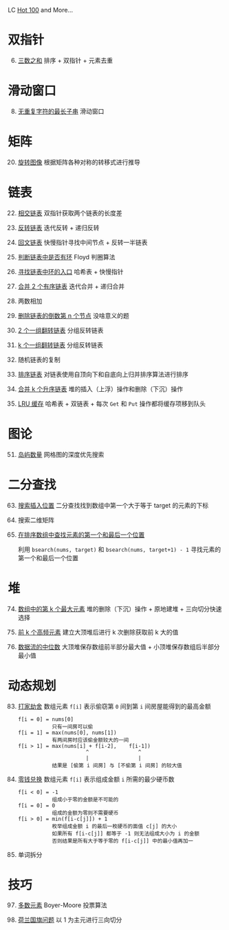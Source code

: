 LC [Hot 100](https://leetcode.cn/studyplan/top-100-liked/) and More...

# 双指针

6. [三数之和](./tp/tp3.go) 排序 + 双指针 + 元素去重

# 滑动窗口

8. [无重复字符的最长子串](./slidingwin/sw8.go) 滑动窗口

# 矩阵

20. [旋转图像](./matrix/mat20.go) 根据矩阵各种对称的转移式进行推导

# 链表

22. [相交链表](./llist/llist22.go) 双指针获取两个链表的长度差

23. [反转链表](./llist/llist23.go) 迭代反转 + 递归反转

24. [回文链表](./llist/llist24.go) 快慢指针寻找中间节点 + 反转一半链表

25. [判断链表中是否有环](./llist/llist25.go) Floyd 判圈算法

26. [寻找链表中环的入口](./llist/llist26.go) 哈希表 + 快慢指针

27. [合并 2 个有序链表](./llist/llist27.go) 迭代合并 + 递归合并

28. 两数相加

29. [删除链表的倒数第 n 个节点](./llist/llist29.go) 没啥意义的题

30. [2 个一组翻转链表](./llist/llist30.go) 分组反转链表

31. [k 个一组翻转链表](./llist/llist31.go) 分组反转链表

32. 随机链表的复制

33. [排序链表](./llist/llist33.go) 对链表使用自顶向下和自底向上归并排序算法进行排序

34. [合并 k 个升序链表](./llist/llist34.go) 堆的插入（上浮）操作和删除（下沉）操作

35. [LRU 缓存](./llist/llist35.go) 哈希表 + 双链表 + 每次 `Get` 和 `Put` 操作都将缓存项移到队头

# 图论

51. [岛屿数量](./graph/graph51.go) 网格图的深度优先搜索

# 二分查找

63. [搜索插入位置](./bs/bs63.go) 二分查找找到数组中第一个大于等于 target 的元素的下标

64. 搜索二维矩阵

65. [在排序数组中查找元素的第一个和最后一个位置](./bs/bs65.go)  

    利用 `bsearch(nums, target)` 和 `bsearch(nums, target+1) - 1` 寻找元素的第一个和最后一个位置

# 堆

74. [数组中的第 k 个最大元素](./heap/heap74.go) 堆的删除（下沉）操作 + 原地建堆 + 三向切分快速选择

75. [前 k 个高频元素](./heap/heap75.go) 建立大顶堆后进行 k 次删除获取前 k 大的值

76. [数据流的中位数](./heap/heap76.go) 大顶堆保存数组前半部分最大值 + 小顶堆保存数组后半部分最小值

# 动态规划

83. [打家劫舍](./dp/dp83.go) 数组元素 `f[i]` 表示偷窃第 `0` 间到第 `i` 间房屋能得到的最高金额

    ```
    f[i = 0] = nums[0]
               只有一间房可以偷
    f[i = 1] = max(nums[0], nums[1])
               有两间房时应该偷金额较大的一间
    f[i > 1] = max(nums[i] + f[i-2],    f[i-1])
                          ^                ^
                          |                |
               结果是 [偷第 i 间房] 与 [不偷第 i 间房] 的较大值
    ```

85. [零钱兑换](./dp/dp85.go) 数组元素 `f[i]` 表示组成金额 `i`​ 所需的最少硬币数

    ```
    f[i < 0] = -1
               组成小于零的金额是不可能的
    f[i = 0] = 0
               组成的金额为零则不需要硬币
    f[i > 0] = min(f[i-c[j]]) + 1
               枚举组成金额 i 的最后一枚硬币的面值 c[j] 的大小
               如果所有 f[i-c[j]] 都等于 -1 则无法组成大小为 i 的金额
               否则结果是所有大于等于零的 f[i-c[j]] 中的最小值再加一
    ```

86. 单词拆分

# 技巧

97. [多数元素](./skills/skills97.go) Boyer-Moore 投票算法

98. [荷兰国旗问题](./skills/skills98.go) 以 1 为主元进行三向切分
